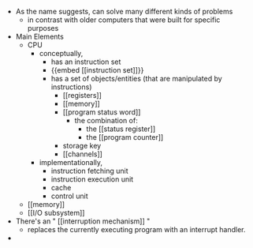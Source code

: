 - As the name suggests, can solve many different kinds of problems
	- in contrast with older computers that were built for specific purposes
- Main Elements
	- CPU
		- conceptually,
			- has an instruction set
			- {{embed [[instruction set]]}}
			- has a set of objects/entities (that are manipulated by instructions)
				- [[registers]]
				- [[memory]]
				- [[program status word]]
					- the combination of:
						- the [[status register]]
						- the [[program counter]]
				- storage key
				- [[channels]]
		- implementationally,
			- instruction fetching unit
			- instruction execution unit
			- cache
			- control unit
	- [[memory]]
	- [[I/O subsystem]]
- There's an " [[interruption mechanism]] "
	- replaces the currently executing program with an interrupt handler.
-